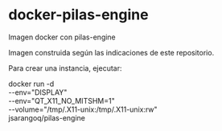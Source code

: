 # docker-pilas-engine
Imagen docker con pilas-engine

Imagen construida según las indicaciones de este repositorio.


Para crear una instancia, ejecutar:

docker run -d \
--env="DISPLAY" \
--env="QT_X11_NO_MITSHM=1" \
--volume="/tmp/.X11-unix:/tmp/.X11-unix:rw" \
jsarangoq/pilas-engine
